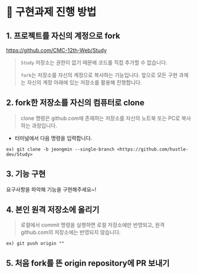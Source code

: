 # 🚀 구현과제 진행 방법

## 1. 프로젝트를 자신의 계정으로 fork

https://github.com/CMC-12th-Web/Study

> `Study` 저장소는 권한이 없기 때문에 코드를 직접 추가할 수 없습니다.
>
> `fork`는 저장소를 자신의 계정으로 복사하는 기능입니다. 앞으로 모든 구현 과제는 자신의 계정 아래에 있는 저장소를 활용해 진행합니다.

## 2. fork한 저장소를 자신의 컴퓨터로 clone

> clone 명령은 github.com에 존재하는 저장소를 자신의 노트북 또는 PC로 복사하는 과정입니다.

- 터미널에서 다음 명령을 입력합니다.

```
ex) git clone -b jeongmin --single-branch <https://github.com/hustle-dev/Study>
```

## 3. 기능 구현

요구사항을 파악해 기능을 구현해주세요~!

## 4. 본인 원격 저장소에 올리기

> 로컬에서 commit 명령을 실행하면 로컬 저장소에만 반영되고, 원격 github.com의 저장소에는 반영되지 않습니다.

```
ex) git push origin ""
```

## 5. 처음 fork를 뜬 origin repository에 PR 보내기
